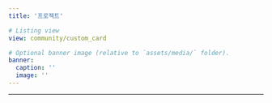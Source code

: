 ```yaml
---
title: '프로젝트'

# Listing view
view: community/custom_card

# Optional banner image (relative to `assets/media/` folder).
banner:
  caption: ''
  image: ''
---
```

---